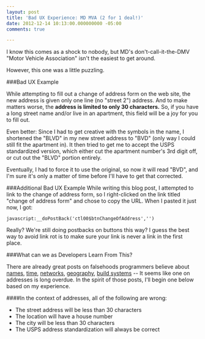 ```yaml
---
layout: post
title: 'Bad UX Experience: MD MVA (2 for 1 deal!)'
date: 2012-12-14 10:13:00.000000000 -05:00
comments: true

---
```

I know this comes as a shock to nobody, but MD's don't-call-it-the-DMV "Motor Vehicle Association" isn't the easiest to get around.

However, this one was a little puzzling.

###Bad UX Example

While attempting to fill out a change of address form on the web site, the new address is given only one line (no "street 2") address. And to make matters worse, the **address is limited to only 30 characters.** So, if you have a long street name and/or live in an apartment, this field will be a joy for you to fill out.

Even better: Since I had to get creative with the symbols in the name, I shortened the "BLVD" in my new street address to "BVD" (only way I could still fit the apartment in). It then tried to get me to accept the USPS standardized version, which either cut the apartment number's 3rd digit off, or cut out the "BLVD" portion entirely.

Eventually, I had to force it to use the original, so now it will read "BVD", and I'm sure it's only a matter of time before I'll have to get that corrected.

###Additional Bad UX Example
While writing this blog post, I attempted to link to the change of address form, so I right-clicked on the link titled "change of address form" and chose to copy the URL. When I pasted it just now, I got:

    javascript:__doPostBack('ctl00$btnChangeOfAddress','')

Really? We're still doing postbacks on buttons this way? I guess the best way to avoid link rot is to make sure your link is never a link in the first place.

###What can we as Developers Learn From This?

There are already great posts on falsehoods programmers believe about [names], [time], [networks], [geography], [build systems] -- It seems like one on addresses is long overdue. In the spirit of those posts, I'll begin one below based on my experience.

####In the context of addresses, all of the following are wrong:
* The street address will be less than 30 characters
* The location will have a house number
* The city will be less than 30 characters
* The USPS address standardization will always be correct

[names]: http://www.kalzumeus.com/2010/06/17/falsehoods-programmers-believe-about-names/

[time]: http://infiniteundo.com/post/25326999628/falsehoods-programmers-believe-about-time

[networks]: http://erratasec.blogspot.com/2012/06/falsehoods-programmers-believe-about.html

[geography]: http://wiesmann.codiferes.net/wordpress/?p=15187&amp;lang=en

[build systems]: http://pozorvlak.livejournal.com/174763.html
